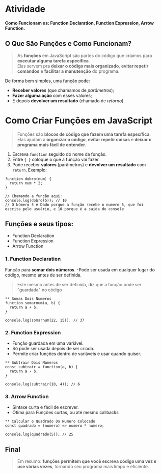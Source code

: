 # Atividade
#### Como Funcionam os: Function Declaration, Function Expression, Arrow Function.
## O Que São Funções e Como Funcionam?
>As **funções** em JavaScript são partes do código que criamos para **executar alguma tarefa específica**.  
Elas servem pra **deixar o código mais organizado**, **evitar repetir comandos** e **facilitar a manutenção** do programa.

De forma bem simples, uma função pode:
- **Receber valores** (que chamamos de *parâmetros*);
- **Fazer alguma ação** com esses valores;
- E depois **devolver um resultado** (chamado de *retorno*).

# Como Criar Funções em JavaScript

>Funções são **blocos de código que fazem uma tarefa específica**.  
Elas ajudam a **organizar o código**, **evitar repetir coisas** e **deixar o programa mais fácil de entender**.
1. Escreva `function` seguido do nome da função.  
2. Entre `{ }` coloque o que a função vai fazer.  
3. Pode receber **valores** (parâmetros) e **devolver um resultado** com `return`.
Exemplo:
```
function dobro(num) {
  return num * 2;
}

// Chamando a função aqui:
console.log(dobro(5)); // 10
// O Número 5 é Dado porque a função recebe o numero 5, que foi escrita pelo usuário, e 10 porque é a saida do console
```

## Funções e seus tipos:
- Function Declaration
- Function Expression
- Arrow Function
### 1. Function Declaration
Função para **somar dois números**.
-Pode ser usada em qualquer lugar do código, mesmo antes de ser definida.
> Este mesmo antes de ser definida, diz que a função pode ser "guardada" no código

```
** Somas Dois Numeros
function somarnum(a, b) {
  return a + b;
}

console.log(somarnum(22, 15)); // 37
```

### 2. Function Expression
- Função guardada em uma variável.
- Só pode ser usada depois de ser criada.
- Permite criar funções dentro de variáveis e usar quando quiser.
```
** Subtrair Dois Números
const subtrair = function(a, b) {
  return a - b;
}

console.log(subtrair(10, 4)); // 6
```
### 3. Arrow Function
- Sintaxe curta e fácil de escrever.
- Ótima para Funções curtas, ou até mesmo callbacks
```
** Calcular o Quadrado Do Numero Colocado
const quadrado = (numero) => numero * numero;

console.log(quadrado(5)); // 25
```

## Final
> Em resumo: **funções permitem que você escreva código uma vez e use várias vezes**, tornando seu programa mais limpo e eficiente.
